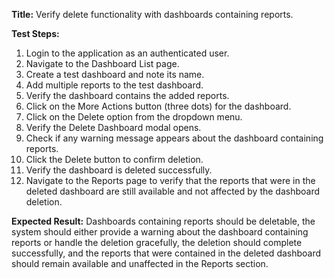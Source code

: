 **Title:** Verify delete functionality with dashboards containing reports.

**Test Steps:**
1. Login to the application as an authenticated user.
2. Navigate to the Dashboard List page.
3. Create a test dashboard and note its name.
4. Add multiple reports to the test dashboard.
5. Verify the dashboard contains the added reports.
6. Click on the More Actions button (three dots) for the dashboard.
7. Click on the Delete option from the dropdown menu.
8. Verify the Delete Dashboard modal opens.
9. Check if any warning message appears about the dashboard containing reports.
10. Click the Delete button to confirm deletion.
11. Verify the dashboard is deleted successfully.
12. Navigate to the Reports page to verify that the reports that were in the deleted dashboard are still available and not affected by the dashboard deletion.

**Expected Result:**
Dashboards containing reports should be deletable, the system should either provide a warning about the dashboard containing reports or handle the deletion gracefully, the deletion should complete successfully, and the reports that were contained in the deleted dashboard should remain available and unaffected in the Reports section.